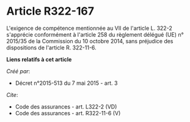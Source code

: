 # Article R322-167

L'exigence de compétence mentionnée au VII de l'article L. 322-2 s'apprécie conformément à l'article 258 du règlement délégué
(UE) n° 2015/35 de la Commission du 10 octobre 2014, sans préjudice des dispositions de l'article R. 322-11-6.

**Liens relatifs à cet article**

_Créé par_:

  - Décret n°2015-513 du 7 mai 2015 - art. 3

_Cite_:

  - Code des assurances - art. L322-2 (VD)
  - Code des assurances - art. R322-11-6 (V)
